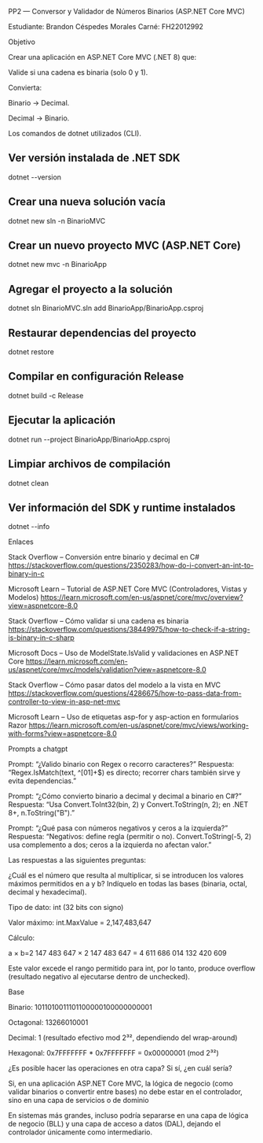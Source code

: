 PP2 — Conversor y Validador de Números Binarios (ASP.NET Core MVC)

Estudiante: Brandon Céspedes Morales
Carné: FH22012992

Objetivo

Crear una aplicación en ASP.NET Core MVC (.NET 8) que:

Valide si una cadena es binaria (solo 0 y 1).

Convierta:

Binario → Decimal.

Decimal → Binario.

Los comandos de dotnet utilizados (CLI).

## Ver versión instalada de .NET SDK
dotnet --version

## Crear una nueva solución vacía
dotnet new sln -n BinarioMVC

## Crear un nuevo proyecto MVC (ASP.NET Core)
dotnet new mvc -n BinarioApp

## Agregar el proyecto a la solución
dotnet sln BinarioMVC.sln add BinarioApp/BinarioApp.csproj

## Restaurar dependencias del proyecto
dotnet restore

## Compilar en configuración Release
dotnet build -c Release

## Ejecutar la aplicación
dotnet run --project BinarioApp/BinarioApp.csproj

## Limpiar archivos de compilación
dotnet clean

## Ver información del SDK y runtime instalados
dotnet --info

Enlaces

Stack Overflow – Conversión entre binario y decimal en C#
https://stackoverflow.com/questions/2350283/how-do-i-convert-an-int-to-binary-in-c

Microsoft Learn – Tutorial de ASP.NET Core MVC (Controladores, Vistas y Modelos)
https://learn.microsoft.com/en-us/aspnet/core/mvc/overview?view=aspnetcore-8.0

Stack Overflow – Cómo validar si una cadena es binaria
https://stackoverflow.com/questions/38449975/how-to-check-if-a-string-is-binary-in-c-sharp

Microsoft Docs – Uso de ModelState.IsValid y validaciones en ASP.NET Core
https://learn.microsoft.com/en-us/aspnet/core/mvc/models/validation?view=aspnetcore-8.0

Stack Overflow – Cómo pasar datos del modelo a la vista en MVC
https://stackoverflow.com/questions/4286675/how-to-pass-data-from-controller-to-view-in-asp-net-mvc

Microsoft Learn – Uso de etiquetas asp-for y asp-action en formularios Razor
https://learn.microsoft.com/en-us/aspnet/core/mvc/views/working-with-forms?view=aspnetcore-8.0

Prompts a chatgpt

Prompt: “¿Valido binario con Regex o recorro caracteres?”
Respuesta: “Regex.IsMatch(text, ^[01]+$) es directo; recorrer chars también sirve y evita dependencias.”

Prompt: “¿Cómo convierto binario a decimal y decimal a binario en C#?”
Respuesta: “Usa Convert.ToInt32(bin, 2) y Convert.ToString(n, 2); en .NET 8+, n.ToString("B").” 

Prompt: “¿Qué pasa con números negativos y ceros a la izquierda?”
Respuesta: “Negativos: define regla (permitir o no). Convert.ToString(-5, 2) usa complemento a dos; ceros a la izquierda no afectan valor.” 

Las respuestas a las siguientes preguntas:

¿Cuál es el número que resulta al multiplicar, si se introducen los valores máximos permitidos en a y b? Indíquelo en todas las bases (binaria, octal, decimal y hexadecimal).

Tipo de dato: int (32 bits con signo)

Valor máximo: int.MaxValue = 2,147,483,647

Cálculo:

a × b=2 147 483 647 × 2 147 483 647 = 4 611 686 014 132 420 609

Este valor excede el rango permitido para int, por lo tanto, produce overflow (resultado negativo al ejecutarse dentro de unchecked).

Base 

Binario: 1011010011101100000100000000001

Octagonal: 13266010001

Decimal: 1 (resultado efectivo mod 2³², dependiendo del wrap-around)

Hexagonal: 0x7FFFFFFF * 0x7FFFFFFF = 0x00000001 (mod 2³²)

¿Es posible hacer las operaciones en otra capa? Si sí, ¿en cuál sería?

Si, en una aplicación ASP.NET Core MVC, la lógica de negocio (como validar binarios o convertir entre bases) no debe estar en el controlador, sino en una capa de servicios o de dominio

En sistemas más grandes, incluso podría separarse en una capa de lógica de negocio (BLL) y una capa de acceso a datos (DAL), dejando el controlador únicamente como intermediario.